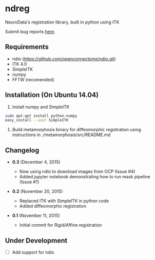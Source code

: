 # ndreg
NeuroData's registration library, built in python using ITK

Submit bug reports [here](https://github.com/openconnectome/ndreg/issues/new).


## Requirements
- ndio (https://github.com/openconnectome/ndio.git)
- ITK 4.0
- SimpleITK
- numpy 
- FFTW (recomended)

## Installation (On Ubuntu 14.04)

1. Install numpy and SimpleITK
```bash
sudo apt-get install python-numpy
easy_install --user SimpleITK
```
1. Build metamorphosis binary for diffeomorphic registration using instructions in ./metamorphosis/src/README.md

## Changelog
- **0.3** (December 4, 2015)
    - Now using ndio to download images from OCP (Issue #4)
    - Added jupyter notebook demonstrating how to run mask pipeline (Issue #1)

- **0.2** (November 20, 2015)
    - Replaced ITK with SimpleITK in python code
    - Added diffeomorphic registration

- **0.1** (November 11, 2015)
    - Initial commit for Rigid/Affine registration

## Under Development
- [ ] Add support for ndio
